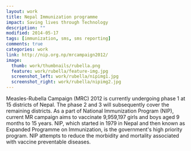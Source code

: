 ```yaml
---
layout: work
title: Nepal Immunization programme  
impact: Saving lives through Technology
description: ""
modified: 2014-05-17
tags: [immunization, sms, sms reporting]
comments: true
categories: work
link: http://nip.org.np/mrcampaign2012/  
image:
  thumb: work/thumbnails/rubella.png
  feature: work/rubella/feature-img.jpg
  screenshot_left: work/rubella/nipimg1.jpg
  screenshot_right: work/rubella/nipimg2.jpg
---
```


Measles-Rubella Campaign (MRC) 2012 is currently undergoing phase 1 at 15 districts of Nepal. The phase 2 and 3 will subsequently cover the remaining districts. As a part of National Immunization Program (NIP), current MR campaign aims to vaccinate 9,959,197 girls and boys aged 9 months to 15 years. NIP, which started in 1979 in Nepal and then known as Expanded Programme on Immunization, is the government's high priority program. NIP attempts to reduce the morbidity and mortality associated with vaccine preventable diseases.